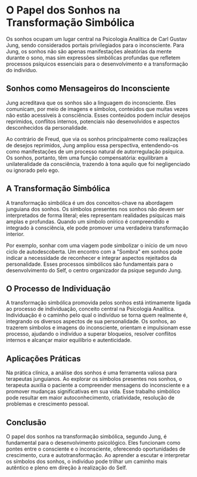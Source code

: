 # O Papel dos Sonhos na Transformação Simbólica

Os sonhos ocupam um lugar central na Psicologia Analítica de Carl Gustav Jung, sendo considerados portais privilegiados para o inconsciente. Para Jung, os sonhos não são apenas manifestações aleatórias da mente durante o sono, mas sim expressões simbólicas profundas que refletem processos psíquicos essenciais para o desenvolvimento e a transformação do indivíduo.

## Sonhos como Mensageiros do Inconsciente

Jung acreditava que os sonhos são a linguagem do inconsciente. Eles comunicam, por meio de imagens e símbolos, conteúdos que muitas vezes não estão acessíveis à consciência. Esses conteúdos podem incluir desejos reprimidos, conflitos internos, potenciais não desenvolvidos e aspectos desconhecidos da personalidade.

Ao contrário de Freud, que via os sonhos principalmente como realizações de desejos reprimidos, Jung ampliou essa perspectiva, entendendo-os como manifestações de um processo natural de autorregulação psíquica. Os sonhos, portanto, têm uma função compensatória: equilibram a unilateralidade da consciência, trazendo à tona aquilo que foi negligenciado ou ignorado pelo ego.

## A Transformação Simbólica

A transformação simbólica é um dos conceitos-chave na abordagem junguiana dos sonhos. Os símbolos presentes nos sonhos não devem ser interpretados de forma literal; eles representam realidades psíquicas mais amplas e profundas. Quando um símbolo onírico é compreendido e integrado à consciência, ele pode promover uma verdadeira transformação interior.

Por exemplo, sonhar com uma viagem pode simbolizar o início de um novo ciclo de autodescoberta. Um encontro com a "Sombra" em sonhos pode indicar a necessidade de reconhecer e integrar aspectos rejeitados da personalidade. Esses processos simbólicos são fundamentais para o desenvolvimento do Self, o centro organizador da psique segundo Jung.

## O Processo de Individuação

A transformação simbólica promovida pelos sonhos está intimamente ligada ao processo de individuação, conceito central na Psicologia Analítica. Individuação é o caminho pelo qual o indivíduo se torna quem realmente é, integrando os diversos aspectos de sua personalidade. Os sonhos, ao trazerem símbolos e imagens do inconsciente, orientam e impulsionam esse processo, ajudando o indivíduo a superar bloqueios, resolver conflitos internos e alcançar maior equilíbrio e autenticidade.

## Aplicações Práticas

Na prática clínica, a análise dos sonhos é uma ferramenta valiosa para terapeutas junguianos. Ao explorar os símbolos presentes nos sonhos, o terapeuta auxilia o paciente a compreender mensagens do inconsciente e a promover mudanças significativas em sua vida. Esse trabalho simbólico pode resultar em maior autoconhecimento, criatividade, resolução de problemas e crescimento pessoal.

## Conclusão

O papel dos sonhos na transformação simbólica, segundo Jung, é fundamental para o desenvolvimento psicológico. Eles funcionam como pontes entre o consciente e o inconsciente, oferecendo oportunidades de crescimento, cura e autotransformação. Ao aprender a escutar e interpretar os símbolos dos sonhos, o indivíduo pode trilhar um caminho mais autêntico e pleno em direção à realização do Self.